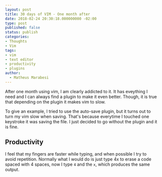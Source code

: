```yaml
---
layout: post
title: 30 days of VIM - One month after
date: 2018-02-24 20:30:18.000000000 -02:00
type: post
published: false
status: publish
categories:
- Thoughts
- Vim
tags:
- vim
- text editor
- productivity
- plugins
author:
  - Matheus Marabesi
---
```


After one month using vim, I am clearly addicted to it. It has eveything I need and I can always find
a plugin to make it even better. Though, it is true that depending on the plugin it makes vim to slow.

To give an example, I tried to use the auto-save plugin, but it turns out to turn my vim slow when saving.
That's because everytime I touched one keystroke it was saving the file. I just decided to go without the
plugin and it is fine.

## Productivity

I feel that my fingers are faster while typing, and when possible I try to avoid repetition. Normally
what I would do is just type 4x to erase a code spaced with 4 spaces, now I type `4` and the `x`, which
produces the same output.


